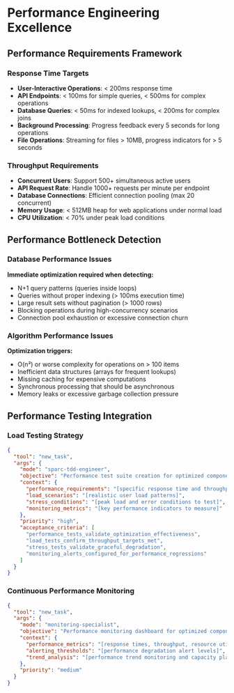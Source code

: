 # Performance Engineering Excellence

## Performance Requirements Framework

### Response Time Targets
- **User-Interactive Operations**: < 200ms response time
- **API Endpoints**: < 100ms for simple queries, < 500ms for complex operations
- **Database Queries**: < 50ms for indexed lookups, < 200ms for complex joins
- **Background Processing**: Progress feedback every 5 seconds for long operations
- **File Operations**: Streaming for files > 10MB, progress indicators for > 5 seconds

### Throughput Requirements
- **Concurrent Users**: Support 500+ simultaneous active users
- **API Request Rate**: Handle 1000+ requests per minute per endpoint
- **Database Connections**: Efficient connection pooling (max 20 concurrent)
- **Memory Usage**: < 512MB heap for web applications under normal load
- **CPU Utilization**: < 70% under peak load conditions

## Performance Bottleneck Detection

### Database Performance Issues
**Immediate optimization required when detecting:**
- N+1 query patterns (queries inside loops)
- Queries without proper indexing (> 100ms execution time)
- Large result sets without pagination (> 1000 rows)
- Blocking operations during high-concurrency scenarios
- Connection pool exhaustion or excessive connection churn

### Algorithm Performance Issues
**Optimization triggers:**
- O(n²) or worse complexity for operations on > 100 items
- Inefficient data structures (arrays for frequent lookups)
- Missing caching for expensive computations
- Synchronous processing that should be asynchronous
- Memory leaks or excessive garbage collection pressure

## Performance Testing Integration

### Load Testing Strategy
```json
{
  "tool": "new_task",
  "args": {
    "mode": "sparc-tdd-engineer",
    "objective": "Performance test suite creation for optimized components",
    "context": {
      "performance_requirements": "[specific response time and throughput targets]",
      "load_scenarios": "[realistic user load patterns]",
      "stress_conditions": "[peak load and error conditions to test]",
      "monitoring_metrics": "[key performance indicators to measure]"
    },
    "priority": "high",
    "acceptance_criteria": [
      "performance_tests_validate_optimization_effectiveness",
      "load_tests_confirm_throughput_targets_met",
      "stress_tests_validate_graceful_degradation",
      "monitoring_alerts_configured_for_performance_regressions"
    ]
  }
}
```

### Continuous Performance Monitoring
```json
{
  "tool": "new_task",
  "args": {
    "mode": "monitoring-specialist",
    "objective": "Performance monitoring dashboard for optimized components",
    "context": {
      "performance_metrics": "[response times, throughput, resource utilization]",
      "alerting_thresholds": "[performance degradation alert levels]",
      "trend_analysis": "[performance trend monitoring and capacity planning]"
    },
    "priority": "medium"
  }
}
```
